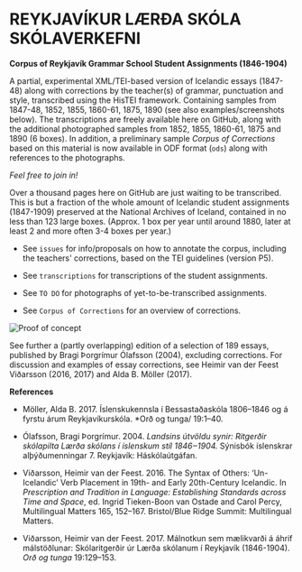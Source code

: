 # REYKJAVÍKUR LÆRÐA SKÓLA SKÓLAVERKEFNI

**Corpus of Reykjavík Grammar School Student Assignments (1846-1904)**

A partial, experimental XML/TEI-based version of Icelandic essays (1847-48) along with corrections by the teacher(s) of grammar, punctuation and style, transcribed using the HisTEI framework. Containing samples from 1847-48, 1852, 1855, 1860-61, 1875, 1890 (see also examples/screenshots below). The transcriptions are freely available here on GitHub, along with the additional photographed samples from 1852, 1855, 1860-61, 1875 and 1890 (6 boxes). In addition, a preliminary sample *Corpus of Corrections* based on this material is now available in ODF format (`ods`) along with references to the photographs.

   *Feel free to join in!* 

Over a thousand pages here on GitHub are just waiting to be transcribed. This is but a fraction of the whole amount of Icelandic student assignments (1847-1909) preserved at the National Archives of Iceland, contained in no less than 123 large boxes. (Approx. 1 box per year until around 1880, later at least 2 and more often 3-4 boxes per year.)

- See `issues` for info/proposals on how to annotate the corpus, including the teachers' corrections, based on the TEI guidelines (version P5).

- See `transcriptions` for transcriptions of the student assignments.

- See `TO DO` for photographs of yet-to-be-transcribed assignments.

- See `Corpus of Corrections` for an overview of corrections.

 
![Proof of concept](https://uni.hi.is/hfv3/files/2018/07/transcription.png)

See further a (partly overlapping) edition of a selection of 189 essays, published by Bragi Þorgrímur Ólafsson (2004), excluding corrections. For discussion and examples of essay corrections, see Heimir van der Feest Viðarsson (2016, 2017) and Alda B. Möller (2017).


**References**
- Möller, Alda B. 2017. Íslenskukennsla í Bessastaðaskóla 1806–1846 og á fyrstu árum Reykjavíkurskóla. *Orð og tunga/ 19:1–40.

- Ólafsson, Bragi Þorgrímur. 2004. *Landsins útvöldu synir: Ritgerðir skólapilta Lærða skólans í íslenskum stíl 1846‒1904.* Sýnisbók íslenskrar alþýðumenningar 7. Reykjavík: Háskólaútgáfan.

- Viðarsson, Heimir van der Feest. 2016. The Syntax of Others: ‘Un-Icelandic’ Verb Placement in 19th- and Early 20th-Century Icelandic. In *Prescription and Tradition in Language: Establishing Standards across Time and Space*, ed. Ingrid Tieken-Boon
van Ostade and Carol Percy, Multilingual Matters 165, 152–167. Bristol/Blue Ridge
Summit: Multilingual Matters.

- Viðarsson, Heimir van der Feest. 2017. Málnotkun sem mælikvarði á áhrif málstöðlunar: Skólaritgerðir úr Lærða skólanum í Reykjavík (1846-1904). *Orð og tunga* 19:129–153.
